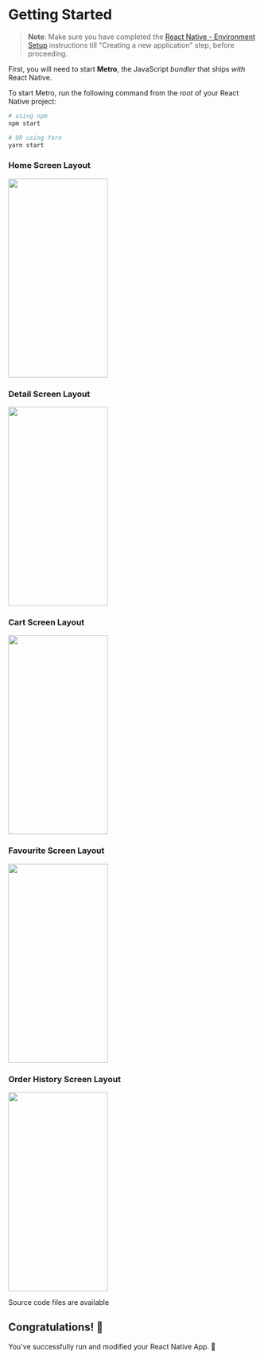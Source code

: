 # Getting Started

>**Note**: Make sure you have completed the [React Native - Environment Setup](https://reactnative.dev/docs/environment-setup) instructions till "Creating a new application" step, before proceeding.

First, you will need to start **Metro**, the JavaScript _bundler_ that ships _with_ React Native.

To start Metro, run the following command from the _root_ of your React Native project:

```bash
# using npm
npm start

# OR using Yarn
yarn start
```

<div>
   <div>
     <h3>Home Screen Layout</h3>
     <img src="https://github.com/whyyali/coffee/assets/84839139/b21e5274-139f-407e-a99a-5ca986ac562d" width="200" height="400"/>
   </div>
  <div>
    <h3>Detail Screen Layout</h3>
    <img src="https://github.com/whyyali/coffee/assets/84839139/b23ecb10-bd59-4e9b-a28e-d821db6d9e6d" width="200" height="400"/>
  </div>
</div>

<div>
   <div>
     <h3>Cart Screen Layout</h3>
     <img src="https://github.com/whyyali/coffee/assets/84839139/3d93c48d-6ebb-4390-a482-2fb4fc77744b" width="200" height="400"/>
   </div>
  <div>
    <h3>Favourite Screen Layout</h3>
    <img src="https://github.com/whyyali/coffee/assets/84839139/917c1ca0-7a95-4fb9-adf1-edca1cb6bc47" width="200" height="400"/>
  </div>
</div>

<div>
   <div>
     <h3>Order History Screen Layout</h3>
     <img src="https://github.com/whyyali/coffee/assets/84839139/25534d7b-2ae4-453e-90b7-75a3f7d941f5" width="200" height="400"/>
   </div>
</div>


Source code files are available

## Congratulations! :tada:

You've successfully run and modified your React Native App. :partying_face:
